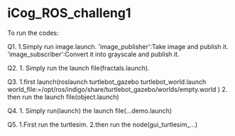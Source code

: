 # iCog_ROS_challeng1
To run the codes:

Q1. 1.Simply run image.launch.
      'image_publisher':Take image and publish it.
      'image_subscriber':Convert it into grayscale and publish it.

Q2. 1. Simply run the launch file(fractals.launch).


Q3. 1.first launch(roslaunch turtlebot_gazebo turtlebot_world.launch world_file:=/opt/ros/indigo/share/turtlebot_gazebo/worlds/empty.world
      )
    2. then run the launch file(object.launch)


Q4. 1. Simply run(launch) the launch file(...demo.launch)


Q5. 1.First run the turtlesim.
    2.then run the node(gui_turtlesim_...)



